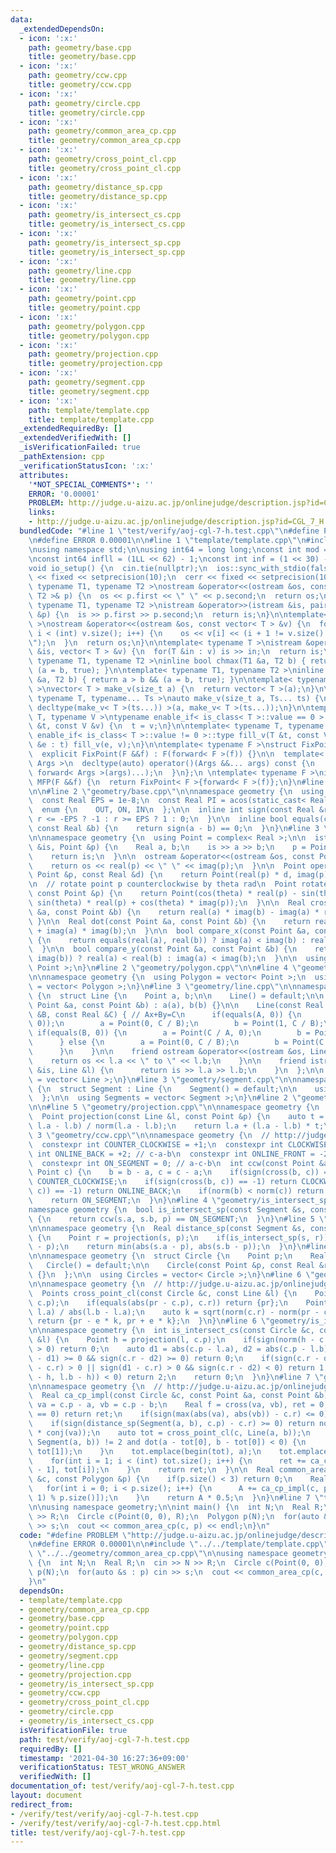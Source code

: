 ```yaml
---
data:
  _extendedDependsOn:
  - icon: ':x:'
    path: geometry/base.cpp
    title: geometry/base.cpp
  - icon: ':x:'
    path: geometry/ccw.cpp
    title: geometry/ccw.cpp
  - icon: ':x:'
    path: geometry/circle.cpp
    title: geometry/circle.cpp
  - icon: ':x:'
    path: geometry/common_area_cp.cpp
    title: geometry/common_area_cp.cpp
  - icon: ':x:'
    path: geometry/cross_point_cl.cpp
    title: geometry/cross_point_cl.cpp
  - icon: ':x:'
    path: geometry/distance_sp.cpp
    title: geometry/distance_sp.cpp
  - icon: ':x:'
    path: geometry/is_intersect_cs.cpp
    title: geometry/is_intersect_cs.cpp
  - icon: ':x:'
    path: geometry/is_intersect_sp.cpp
    title: geometry/is_intersect_sp.cpp
  - icon: ':x:'
    path: geometry/line.cpp
    title: geometry/line.cpp
  - icon: ':x:'
    path: geometry/point.cpp
    title: geometry/point.cpp
  - icon: ':x:'
    path: geometry/polygon.cpp
    title: geometry/polygon.cpp
  - icon: ':x:'
    path: geometry/projection.cpp
    title: geometry/projection.cpp
  - icon: ':x:'
    path: geometry/segment.cpp
    title: geometry/segment.cpp
  - icon: ':x:'
    path: template/template.cpp
    title: template/template.cpp
  _extendedRequiredBy: []
  _extendedVerifiedWith: []
  _isVerificationFailed: true
  _pathExtension: cpp
  _verificationStatusIcon: ':x:'
  attributes:
    '*NOT_SPECIAL_COMMENTS*': ''
    ERROR: '0.00001'
    PROBLEM: http://judge.u-aizu.ac.jp/onlinejudge/description.jsp?id=CGL_7_H
    links:
    - http://judge.u-aizu.ac.jp/onlinejudge/description.jsp?id=CGL_7_H
  bundledCode: "#line 1 \"test/verify/aoj-cgl-7-h.test.cpp\"\n#define PROBLEM \"http://judge.u-aizu.ac.jp/onlinejudge/description.jsp?id=CGL_7_H\"\
    \n#define ERROR 0.00001\n\n#line 1 \"template/template.cpp\"\n#include<bits/stdc++.h>\n\
    \nusing namespace std;\n\nusing int64 = long long;\nconst int mod = 1e9 + 7;\n\
    \nconst int64 infll = (1LL << 62) - 1;\nconst int inf = (1 << 30) - 1;\n\n__attribute__((constructor))\n\
    void io_setup() {\n  cin.tie(nullptr);\n  ios::sync_with_stdio(false);\n  cout\
    \ << fixed << setprecision(10);\n  cerr << fixed << setprecision(10);\n}\n\ntemplate<\
    \ typename T1, typename T2 >\nostream &operator<<(ostream &os, const pair< T1,\
    \ T2 >& p) {\n  os << p.first << \" \" << p.second;\n  return os;\n}\n\ntemplate<\
    \ typename T1, typename T2 >\nistream &operator>>(istream &is, pair< T1, T2 >\
    \ &p) {\n  is >> p.first >> p.second;\n  return is;\n}\n\ntemplate< typename T\
    \ >\nostream &operator<<(ostream &os, const vector< T > &v) {\n  for(int i = 0;\
    \ i < (int) v.size(); i++) {\n    os << v[i] << (i + 1 != v.size() ? \" \" : \"\
    \");\n  }\n  return os;\n}\n\ntemplate< typename T >\nistream &operator>>(istream\
    \ &is, vector< T > &v) {\n  for(T &in : v) is >> in;\n  return is;\n}\n\ntemplate<\
    \ typename T1, typename T2 >\ninline bool chmax(T1 &a, T2 b) { return a < b &&\
    \ (a = b, true); }\n\ntemplate< typename T1, typename T2 >\ninline bool chmin(T1\
    \ &a, T2 b) { return a > b && (a = b, true); }\n\ntemplate< typename T = int64\
    \ >\nvector< T > make_v(size_t a) {\n  return vector< T >(a);\n}\n\ntemplate<\
    \ typename T, typename... Ts >\nauto make_v(size_t a, Ts... ts) {\n  return vector<\
    \ decltype(make_v< T >(ts...)) >(a, make_v< T >(ts...));\n}\n\ntemplate< typename\
    \ T, typename V >\ntypename enable_if< is_class< T >::value == 0 >::type fill_v(T\
    \ &t, const V &v) {\n  t = v;\n}\n\ntemplate< typename T, typename V >\ntypename\
    \ enable_if< is_class< T >::value != 0 >::type fill_v(T &t, const V &v) {\n  for(auto\
    \ &e : t) fill_v(e, v);\n}\n\ntemplate< typename F >\nstruct FixPoint : F {\n\
    \  explicit FixPoint(F &&f) : F(forward< F >(f)) {}\n\n  template< typename...\
    \ Args >\n  decltype(auto) operator()(Args &&... args) const {\n    return F::operator()(*this,\
    \ forward< Args >(args)...);\n  }\n};\n \ntemplate< typename F >\ninline decltype(auto)\
    \ MFP(F &&f) {\n  return FixPoint< F >{forward< F >(f)};\n}\n#line 5 \"test/verify/aoj-cgl-7-h.test.cpp\"\
    \n\n#line 2 \"geometry/base.cpp\"\n\nnamespace geometry {\n  using Real = double;\n\
    \  const Real EPS = 1e-8;\n  const Real PI = acos(static_cast< Real >(-1));\n\n\
    \  enum {\n    OUT, ON, IN\n  };\n\n  inline int sign(const Real &r) {\n    return\
    \ r <= -EPS ? -1 : r >= EPS ? 1 : 0;\n  }\n\n  inline bool equals(const Real &a,\
    \ const Real &b) {\n    return sign(a - b) == 0;\n  }\n}\n#line 3 \"geometry/point.cpp\"\
    \n\nnamespace geometry {\n  using Point = complex< Real >;\n\n  istream &operator>>(istream\
    \ &is, Point &p) {\n    Real a, b;\n    is >> a >> b;\n    p = Point(a, b);\n\
    \    return is;\n  }\n\n  ostream &operator<<(ostream &os, const Point &p) {\n\
    \    return os << real(p) << \" \" << imag(p);\n  }\n\n  Point operator*(const\
    \ Point &p, const Real &d) {\n    return Point(real(p) * d, imag(p) * d);\n  }\n\
    \n  // rotate point p counterclockwise by theta rad\n  Point rotate(Real theta,\
    \ const Point &p) {\n    return Point(cos(theta) * real(p) - sin(theta) * imag(p),\
    \ sin(theta) * real(p) + cos(theta) * imag(p));\n  }\n\n  Real cross(const Point\
    \ &a, const Point &b) {\n    return real(a) * imag(b) - imag(a) * real(b);\n \
    \ }\n\n  Real dot(const Point &a, const Point &b) {\n    return real(a) * real(b)\
    \ + imag(a) * imag(b);\n  }\n\n  bool compare_x(const Point &a, const Point &b)\
    \ {\n    return equals(real(a), real(b)) ? imag(a) < imag(b) : real(a) < real(b);\n\
    \  }\n\n  bool compare_y(const Point &a, const Point &b) {\n    return equals(imag(a),\
    \ imag(b)) ? real(a) < real(b) : imag(a) < imag(b);\n  }\n\n  using Points = vector<\
    \ Point >;\n}\n#line 2 \"geometry/polygon.cpp\"\n\n#line 4 \"geometry/polygon.cpp\"\
    \n\nnamespace geometry {\n  using Polygon = vector< Point >;\n  using Polygons\
    \ = vector< Polygon >;\n}\n#line 3 \"geometry/line.cpp\"\n\nnamespace geometry\
    \ {\n  struct Line {\n    Point a, b;\n\n    Line() = default;\n\n    Line(const\
    \ Point &a, const Point &b) : a(a), b(b) {}\n\n    Line(const Real &A, const Real\
    \ &B, const Real &C) { // Ax+By=C\n      if(equals(A, 0)) {\n        assert(!equals(B,\
    \ 0));\n        a = Point(0, C / B);\n        b = Point(1, C / B);\n      } else\
    \ if(equals(B, 0)) {\n        a = Point(C / A, 0);\n        b = Point(C / A, 1);\n\
    \      } else {\n        a = Point(0, C / B);\n        b = Point(C / A, 0);\n\
    \      }\n    }\n\n    friend ostream &operator<<(ostream &os, Line &l) {\n  \
    \    return os << l.a << \" to \" << l.b;\n    }\n\n    friend istream &operator>>(istream\
    \ &is, Line &l) {\n      return is >> l.a >> l.b;\n    }\n  };\n\n  using Lines\
    \ = vector< Line >;\n}\n#line 3 \"geometry/segment.cpp\"\n\nnamespace geometry\
    \ {\n  struct Segment : Line {\n    Segment() = default;\n\n    using Line::Line;\n\
    \  };\n\n  using Segments = vector< Segment >;\n}\n#line 2 \"geometry/projection.cpp\"\
    \n\n#line 5 \"geometry/projection.cpp\"\n\nnamespace geometry {\n  // http://judge.u-aizu.ac.jp/onlinejudge/description.jsp?id=CGL_1_A\n\
    \  Point projection(const Line &l, const Point &p) {\n    auto t = dot(p - l.a,\
    \ l.a - l.b) / norm(l.a - l.b);\n    return l.a + (l.a - l.b) * t;\n  }\n}\n#line\
    \ 3 \"geometry/ccw.cpp\"\n\nnamespace geometry {\n  // http://judge.u-aizu.ac.jp/onlinejudge/description.jsp?id=CGL_1_C\n\
    \  constexpr int COUNTER_CLOCKWISE = +1;\n  constexpr int CLOCKWISE = -1;\n  constexpr\
    \ int ONLINE_BACK = +2; // c-a-b\n  constexpr int ONLINE_FRONT = -2; // a-b-c\n\
    \  constexpr int ON_SEGMENT = 0; // a-c-b\n  int ccw(const Point &a, Point b,\
    \ Point c) {\n    b = b - a, c = c - a;\n    if(sign(cross(b, c)) == +1) return\
    \ COUNTER_CLOCKWISE;\n    if(sign(cross(b, c)) == -1) return CLOCKWISE;\n    if(sign(dot(b,\
    \ c)) == -1) return ONLINE_BACK;\n    if(norm(b) < norm(c)) return ONLINE_FRONT;\n\
    \    return ON_SEGMENT;\n  }\n}\n#line 4 \"geometry/is_intersect_sp.cpp\"\n\n\
    namespace geometry {\n  bool is_intersect_sp(const Segment &s, const Point &p)\
    \ {\n    return ccw(s.a, s.b, p) == ON_SEGMENT;\n  }\n}\n#line 5 \"geometry/distance_sp.cpp\"\
    \n\nnamespace geometry {\n  Real distance_sp(const Segment &s, const Point &p)\
    \ {\n    Point r = projection(s, p);\n    if(is_intersect_sp(s, r)) return abs(r\
    \ - p);\n    return min(abs(s.a - p), abs(s.b - p));\n  }\n}\n#line 3 \"geometry/circle.cpp\"\
    \n\nnamespace geometry {\n  struct Circle {\n    Point p;\n    Real r{};\n\n \
    \   Circle() = default;\n\n    Circle(const Point &p, const Real &r) : p(p), r(r)\
    \ {}\n  };\n\n  using Circles = vector< Circle >;\n}\n#line 6 \"geometry/cross_point_cl.cpp\"\
    \n\nnamespace geometry {\n  // http://judge.u-aizu.ac.jp/onlinejudge/description.jsp?id=CGL_7_D\n\
    \  Points cross_point_cl(const Circle &c, const Line &l) {\n    Point pr = projection(l,\
    \ c.p);\n    if(equals(abs(pr - c.p), c.r)) return {pr};\n    Point e = (l.b -\
    \ l.a) / abs(l.b - l.a);\n    auto k = sqrt(norm(c.r) - norm(pr - c.p));\n   \
    \ return {pr - e * k, pr + e * k};\n  }\n}\n#line 6 \"geometry/is_intersect_cs.cpp\"\
    \n\nnamespace geometry {\n  int is_intersect_cs(const Circle &c, const Segment\
    \ &l) {\n    Point h = projection(l, c.p);\n    if(sign(norm(h - c.p) - norm(c.r))\
    \ > 0) return 0;\n    auto d1 = abs(c.p - l.a), d2 = abs(c.p - l.b);\n    if(sign(c.r\
    \ - d1) >= 0 && sign(c.r - d2) >= 0) return 0;\n    if(sign(c.r - d1) < 0 && sign(d2\
    \ - c.r) > 0 || sign(d1 - c.r) > 0 && sign(c.r - d2) < 0) return 1;\n    if(sign(dot(l.a\
    \ - h, l.b - h)) < 0) return 2;\n    return 0;\n  }\n}\n#line 7 \"geometry/common_area_cp.cpp\"\
    \n\nnamespace geometry {\n  // http://judge.u-aizu.ac.jp/onlinejudge/description.jsp?id=CGL_7_H\n\
    \  Real ca_cp_impl(const Circle &c, const Point &a, const Point &b) {\n    auto\
    \ va = c.p - a, vb = c.p - b;\n    Real f = cross(va, vb), ret = 0;\n    if(sign(f)\
    \ == 0) return ret;\n    if(sign(max(abs(va), abs(vb)) - c.r) <= 0) return f;\n\
    \    if(sign(distance_sp(Segment(a, b), c.p) - c.r) >= 0) return norm(c.r) * arg(vb\
    \ * conj(va));\n    auto tot = cross_point_cl(c, Line(a, b));\n    if(is_intersect_cs(c,\
    \ Segment(a, b)) != 2 and dot(a - tot[0], b - tot[0]) < 0) {\n      swap(tot[0],\
    \ tot[1]);\n    }\n    tot.emplace(begin(tot), a);\n    tot.emplace_back(b);\n\
    \    for(int i = 1; i < (int) tot.size(); i++) {\n      ret += ca_cp_impl(c, tot[i\
    \ - 1], tot[i]);\n    }\n    return ret;\n  }\n\n  Real common_area_cp(const Circle\
    \ &c, const Polygon &p) {\n    if(p.size() < 3) return 0;\n    Real A = 0;\n \
    \   for(int i = 0; i < p.size(); i++) {\n      A += ca_cp_impl(c, p[i], p[(i +\
    \ 1) % p.size()]);\n    }\n    return A * 0.5;\n  }\n}\n#line 7 \"test/verify/aoj-cgl-7-h.test.cpp\"\
    \n\nusing namespace geometry;\n\nint main() {\n  int N;\n  Real R;\n  cin >> N\
    \ >> R;\n  Circle c(Point(0, 0), R);\n  Polygon p(N);\n  for(auto &s : p) cin\
    \ >> s;\n  cout << common_area_cp(c, p) << endl;\n}\n"
  code: "#define PROBLEM \"http://judge.u-aizu.ac.jp/onlinejudge/description.jsp?id=CGL_7_H\"\
    \n#define ERROR 0.00001\n\n#include \"../../template/template.cpp\"\n\n#include\
    \ \"../../geometry/common_area_cp.cpp\"\n\nusing namespace geometry;\n\nint main()\
    \ {\n  int N;\n  Real R;\n  cin >> N >> R;\n  Circle c(Point(0, 0), R);\n  Polygon\
    \ p(N);\n  for(auto &s : p) cin >> s;\n  cout << common_area_cp(c, p) << endl;\n\
    }\n"
  dependsOn:
  - template/template.cpp
  - geometry/common_area_cp.cpp
  - geometry/base.cpp
  - geometry/point.cpp
  - geometry/polygon.cpp
  - geometry/distance_sp.cpp
  - geometry/segment.cpp
  - geometry/line.cpp
  - geometry/projection.cpp
  - geometry/is_intersect_sp.cpp
  - geometry/ccw.cpp
  - geometry/cross_point_cl.cpp
  - geometry/circle.cpp
  - geometry/is_intersect_cs.cpp
  isVerificationFile: true
  path: test/verify/aoj-cgl-7-h.test.cpp
  requiredBy: []
  timestamp: '2021-04-30 16:27:36+09:00'
  verificationStatus: TEST_WRONG_ANSWER
  verifiedWith: []
documentation_of: test/verify/aoj-cgl-7-h.test.cpp
layout: document
redirect_from:
- /verify/test/verify/aoj-cgl-7-h.test.cpp
- /verify/test/verify/aoj-cgl-7-h.test.cpp.html
title: test/verify/aoj-cgl-7-h.test.cpp
---
```

